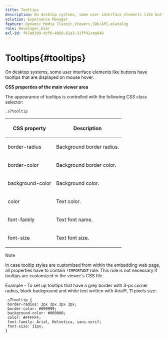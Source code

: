 ```yaml
---
title: Tooltips
description: On desktop systems, some user interface elements like buttons have tooltips that are displayed on mouse hover.
solution: Experience Manager
feature: Dynamic Media Classic,Viewers,SDK/API,eCatalog
role: Developer,User
exl-id: f47ad399-dcf0-4860-81a3-31ff42cea648
---
```

# Tooltips{#tooltips}

On desktop systems, some user interface elements like buttons have tooltips that are displayed on mouse hover.

<!--<a id="section_061E550C1C1D4DB2BD663A898895B38C"></a>-->

**CSS properties of the main viewer area**

The appearance of tooltips is controlled with the following CSS class selector:

```
.s7tooltip
```

<table id="table_94EE3F5BBE4547C0B4943471CEE7EDE4"> 
 <thead> 
  <tr> 
   <th colname="col1" class="entry"> <p> CSS property </p> </th> 
   <th colname="col2" class="entry"> <p>Description </p> </th> 
  </tr> 
 </thead>
 <tbody> 
  <tr> 
   <td colname="col1"> <p> <span class="codeph"> border-radius </span> </p> </td> 
   <td colname="col2"> <p> Background border radius. </p> </td> 
  </tr> 
  <tr> 
   <td colname="col1"> <p> <span class="codeph"> border-color </span> </p> </td> 
   <td colname="col2"> <p> Background border color. </p> </td> 
  </tr> 
  <tr> 
   <td colname="col1"> <p> <span class="codeph"> background-color </span> </p> </td> 
   <td colname="col2"> <p> Background color. </p> </td> 
  </tr> 
  <tr> 
   <td colname="col1"> <p> <span class="codeph"> color </span> </p> </td> 
   <td colname="col2"> <p>Text color. </p> </td> 
  </tr> 
  <tr> 
   <td colname="col1"> <p> <span class="codeph"> font-family </span> </p> </td> 
   <td colname="col2"> <p>Text font name. </p> </td> 
  </tr> 
  <tr> 
   <td colname="col1"> <p> <span class="codeph"> font-size </span> </p> </td> 
   <td colname="col2"> <p>Text font size. </p> </td> 
  </tr> 
 </tbody> 
</table>

>[!NOTE]
>
>In case tooltip styles are customized from within the embedding web page, all properties have to contain `!IMPORTANT` rule. This rule is not necessary if tooltips are customized in the viewer's CSS file.

Example - To set up tooltips that have a grey border with 3-px corner radius, black background and white text written with Arial®, 11 pixels size:

```
.s7tooltip { 
 border-radius: 3px 3px 3px 3px; 
 border-color: #999999; 
 background-color: #000000; 
 color: #FFFFFF; 
 font-family: Arial, Helvetica, sans-serif; 
 font-size: 11px; 
}
```
